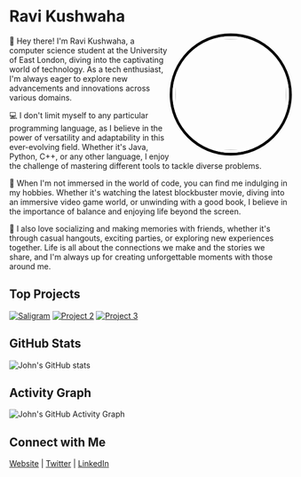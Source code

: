 <!-- Your Name and Profile Picture -->
# Ravi Kushwaha
<img align="right" src="https://scontent-lhr6-2.xx.fbcdn.net/v/t39.30808-6/411501849_2152364905124517_4416076605848398941_n.jpg?_nc_cat=105&ccb=1-7&_nc_sid=dd5e9f&_nc_ohc=v-sUhAPmnakAX--YdW9&_nc_ht=scontent-lhr6-2.xx&oh=00_AfC-AhSHHDZCmDNoC0tiJkeyPyzH6ca68uA6dCuL6qgBEw&oe=65CA93A3" width="200" style="border-radius: 50%; border: 5px solid #fff; box-shadow: 0 0 0 5px #000;"/>

<!-- Bio -->
👋 Hey there! I'm Ravi Kushwaha, a computer science student at the University of East London, diving into the captivating world of technology. As a tech enthusiast, I'm always eager to explore new advancements and innovations across various domains.

💻 I don't limit myself to any particular programming language, as I believe in the power of versatility and adaptability in this ever-evolving field. Whether it's Java, Python, C++, or any other language, I enjoy the challenge of mastering different tools to tackle diverse problems.

🎥 When I'm not immersed in the world of code, you can find me indulging in my hobbies. Whether it's watching the latest blockbuster movie, diving into an immersive video game world, or unwinding with a good book, I believe in the importance of balance and enjoying life beyond the screen.

🎉 I also love socializing and making memories with friends, whether it's through casual hangouts, exciting parties, or exploring new experiences together. Life is all about the connections we make and the stories we share, and I'm always up for creating unforgettable moments with those around me.

<!-- Top Repositories -->
## Top Projects
[![Saligram](https://img.shields.io/badge/-Project%201-blue)](https://github.com/iamkristen/saaligram)
[![Project 2](https://img.shields.io/badge/-Project%202-red)](link)
[![Project 3](https://img.shields.io/badge/-Project%203-orange)](link)

<!-- GitHub Stats -->
## GitHub Stats
![John's GitHub stats](https://github-readme-stats.vercel.app/api?username=johndoe&show_icons=true&theme=radical)

<!-- Activity Graph -->
## Activity Graph
![John's GitHub Activity Graph](https://activity-graph.herokuapp.com/graph?username=johndoe&theme=react-dark)

<!-- Additional Information -->
## Connect with Me
[Website](https://www.johndoe.com) | [Twitter](https://twitter.com/johndoe) | [LinkedIn](https://www.linkedin.com/in/johndoe/)
